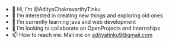 - 👋 Hi, I’m @AdityaChakravarthyTinku
- 👀 I’m interested in creating new things and exploring old ones
- 🌱 I’m currently learning java and web development
- 💞️ I’m looking to collaborate on OpenProjects and Internships
- 📫 How to reach me: Mail me on adityatinku9@gmail.com

<!---
AdityaChakravarthyTinku/AdityaChakravarthyTinku is a ✨ special ✨ repository because its `README.md` (this file) appears on your GitHub profile.
You can click the Preview link to take a look at your changes.
--->
